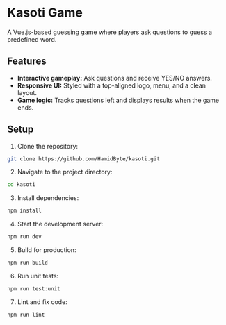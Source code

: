 # Kasoti Game

A Vue.js-based guessing game where players ask questions to guess a predefined word.

## Features

- **Interactive gameplay:** Ask questions and receive YES/NO answers.
- **Responsive UI:** Styled with a top-aligned logo, menu, and a clean layout.
- **Game logic:** Tracks questions left and displays results when the game ends.

## Setup

1. Clone the repository:

```sh
git clone https://github.com/HamidByte/kasoti.git
```

2. Navigate to the project directory:

```sh
cd kasoti
```

3. Install dependencies:

```sh
npm install
```

4. Start the development server:

```sh
npm run dev
```

5. Build for production:

```sh
npm run build
```

6. Run unit tests:

```sh
npm run test:unit
```

7. Lint and fix code:

```sh
npm run lint
```
